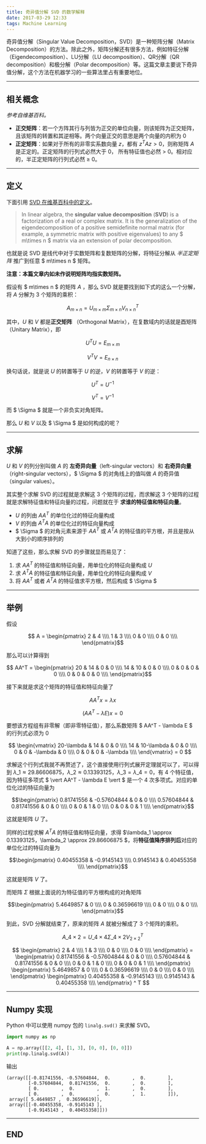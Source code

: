 ```yaml
---
title: 奇异值分解 SVD 的数学解释
date: 2017-03-29 12:33
tags: Machine Learning
---
```


奇异值分解（Singular Value Decomposition，SVD）是一种矩阵分解（Matrix Decomposition）的方法。除此之外，矩阵分解还有很多方法，例如特征分解（Eigendecomposition）、LU分解（LU decomposition）、QR分解（QR decomposition）和极分解（Polar decomposition）等。这篇文章主要说下奇异值分解，这个方法在机器学习的一些算法里占有重要地位。

<!-- more -->

---

## 相关概念

*参考自维基百科。*

- **正交矩阵**：若一个方阵其行与列皆为正交的单位向量，则该矩阵为正交矩阵，且该矩阵的转置和其逆相等。两个向量正交的意思是两个向量的内积为 0
- **正定矩阵**：如果对于所有的非零实系数向量 $z$，都有 $z^TAz>0$，则称矩阵 $A$ 是正定的。正定矩阵的行列式必然大于 0， 所有特征值也必然 > 0。相对应的，半正定矩阵的行列式必然 ≥ 0。

---

## 定义

下面引用 [SVD 在维基百科中的定义](https://en.wikipedia.org/wiki/Singular_value_decomposition)。

>In linear algebra, the **singular value decomposition** (**SVD**) is a factorization of a real or complex matrix. It is the generalization of the eigendecomposition of a positive semidefinite normal matrix (for example, a symmetric matrix with positive eigenvalues) to any $ m\times n $ matrix via an extension of polar decomposition. 

也就是说 SVD 是线代中对于实数矩阵和复数矩阵的分解，将特征分解从 *半正定矩阵* 推广到任意 $ m\times n $ 矩阵。

**注意：本篇文章内如未作说明矩阵均指实数矩阵。**

假设有 $ m\times n $ 的矩阵 $A$ ，那么 SVD 就是要找到如下式的这么一个分解，将 $A$ 分解为 3 个矩阵的乘积：

$$ A_{m \times n} = U_{m \times m}\Sigma_{m \times n} V^T_{n \times n} $$ 

其中，$U$ 和 $V$ 都是**正交矩阵** （Orthogonal Matrix），在复数域内的话就是酉矩阵（Unitary Matrix），即 

$$ U^TU = E_{m \times m}$$ 

$$ V^TV=E_{n \times n}$$

 换句话说，就是说 $U$ 的转置等于 $U$ 的逆，$V$ 的转置等于 $V$ 的逆：

$$ U^T = U^{-1}$$ 

$$ V^T = V^{-1}$$ 

而 $ \Sigma $ 就是一个非负实对角矩阵。

那么 $U$ 和 $V$ 以及 $ \Sigma $ 是如何构成的呢？

---

## 求解

$U$ 和 $V$ 的列分别叫做 $A$ 的 **左奇异向量**（left-singular vectors）和 **右奇异向量**（right-singular vectors），$ \Sigma $ 的对角线上的值叫做 $A$ 的奇异值（singular values）。

其实整个求解 SVD 的过程就是求解这 3 个矩阵的过程，而求解这 3 个矩阵的过程就是求解特征值和特征向量的过程，问题就在于 **求谁的特征值和特征向量**。

- $U$ 的列由 $AA^T$ 的单位化过的特征向量构成
- $V$ 的列由 $A^TA$ 的单位化过的特征向量构成
- $ \Sigma $ 的对角元素来源于 $AA^T$ 或 $A^TA$ 的特征值的平方根，并且是按从大到小的顺序排列的

知道了这些，那么求解 SVD 的步骤就显而易见了：

1. 求 $AA^T$ 的特征值和特征向量，用单位化的特征向量构成 $U$
2. 求 $A^TA$ 的特征值和特征向量，用单位化的特征向量构成 $V$
3. 将 $AA^T$ 或者 $A^TA$ 的特征值求平方根，然后构成 $ \Sigma $

---

## 举例

假设 

$$ A = \begin{pmatrix} 2 & 4 \\\\ 1 & 3 \\\\ 0 & 0 \\\\ 0 & 0 \\\\ \end{pmatrix}$$ 

那么可以计算得到 

$$ AA^T = \begin{pmatrix} 20 & 14 & 0 & 0 \\\\ 14 & 10 & 0 & 0 \\\\ 0 & 0 & 0 & 0 \\\\ 0 & 0 & 0 & 0 \\\\ \end{pmatrix}$$ 

接下来就是求这个矩阵的特征值和特征向量了 

$$AA^T x = \lambda x$$ 

$$(AA^T - \lambda E)x = 0$$ 

要想该方程组有非零解（即非零特征值），那么系数矩阵 $ AA^T - \lambda E $ 的行列式必须为 0 

$$ \begin{vmatrix} 20-\lambda & 14 & 0 & 0 \\\\ 14 & 10-\lambda & 0 & 0 \\\\ 0 & 0 & -\lambda & 0 \\\\ 0 & 0 & 0 & -\lambda \\\\ \end{vmatrix} = 0 $$ 

求解这个行列式我就不再赘述了，这个直接使用行列式展开定理就可以了，可以得到 $\lambda\_1 \approx 29.86606875，\lambda\_2 \approx  0.13393125，\lambda\_3 = \lambda\_4 = 0$，有 4 个特征值，因为特征多项式 $ \vert AA^T - \lambda E \vert $ 是一个 4 次多项式。对应的单位化过的特征向量为

$$\begin{pmatrix} 0.81741556 & -0.57604844 & 0 & 0 \\\\ 0.57604844 & 0.81741556 & 0 & 0 \\\\ 0 & 0 & 1 & 0 \\\\ 0 & 0 & 0 & 1 \\\\ \end{pmatrix}$$

这就是矩阵 $U$ 了。

同样的过程求解 $A^TA$ 的特征值和特征向量，求得 $\lambda\_1 \approx 0.13393125，\lambda\_2 \approx  29.86606875 $，将**特征值降序排列后**对应的单位化过的特征向量为

$$\begin{pmatrix} 0.40455358 & -0.9145143 \\\\ 0.9145143 & 0.40455358 \\\\ \end{pmatrix}$$

这就是矩阵 $V$ 了。

而矩阵 $\Sigma$ 根据上面说的为特征值的平方根构成的对角矩阵

$$\begin{pmatrix} 5.4649857 & 0 \\\\ 0 & 0.36596619 \\\\ 0 & 0 \\\\ 0 & 0 \\\\ \end{pmatrix}$$

到此，SVD 分解就结束了，原来的矩阵 $A$ 就被分解成了 3 个矩阵的乘积。

$$ A\_{4 \times 2} = U\_{4 \times 4}\Sigma\_{4 \times 2} V^T_{2 \times 2} $$

$$ \begin{pmatrix} 2 & 4 \\\\ 1 & 3 \\\\ 0 & 0 \\\\ 0 & 0 \\\\ \end{pmatrix} = \begin{pmatrix} 0.81741556 & -0.57604844 & 0 & 0 \\\\ 0.57604844 & 0.81741556 & 0 & 0 \\\\ 0 & 0 & 1 & 0 \\\\ 0 & 0 & 0 & 1 \\\\ \end{pmatrix} \begin{pmatrix} 5.4649857 & 0 \\\\ 0 & 0.36596619 \\\\ 0 & 0 \\\\ 0 & 0 \\\\ \end{pmatrix} \begin{pmatrix} 0.40455358 & -0.9145143 \\\\ 0.9145143 & 0.40455358 \\\\ \end{pmatrix} ^ T $$ 

---

## Numpy 实现

Python 中可以使用 numpy 包的 `linalg.svd()` 来求解 SVD。

```python 
import numpy as np

A = np.array([[2, 4], [1, 3], [0, 0], [0, 0]])
print(np.linalg.svd(A))
```

输出
```
(array([[-0.81741556, -0.57604844,  0.        ,  0.        ],
        [-0.57604844,  0.81741556,  0.        ,  0.        ],
        [ 0.        ,  0.        ,  1.        ,  0.        ],
        [ 0.        ,  0.        ,  0.        ,  1.        ]]),
 array([ 5.4649857 ,  0.36596619]),
 array([[-0.40455358, -0.9145143 ],
        [-0.9145143 ,  0.40455358]]))
```

---

## END
